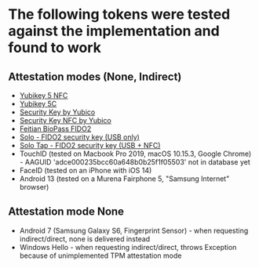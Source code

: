 # The following tokens were tested against the implementation and found to work

## Attestation modes (None, Indirect)

- [Yubikey 5 NFC](https://www.yubico.com/product/yubikey-5-nfc/)
- [Yubikey 5C](https://www.yubico.com/product/yubikey-5c/)
- [Security Key by Yubico](https://support.yubico.com/support/solutions/articles/15000006900-security-key-by-yubico)
- [Security Key NFC by Yubico](https://support.yubico.com/support/solutions/articles/15000019469-security-key-nfc)
- [Feitian BioPass FIDO2](https://www.ftsafe.com/Products/FIDO/Bio)
- [Solo - FIDO2 security key (USB only)](https://solokeys.com/collections/all/products/solo)
- [Solo Tap - FIDO2 security key (USB + NFC)](https://solokeys.com/collections/all/products/solo-tap)
- TouchID (tested on Macbook Pro 2019, macOS 10.15.3, Google Chrome) - AAGUID 'adce000235bcc60a648b0b25f1f05503' not in database yet
- FaceID (tested on an iPhone with iOS 14)
- Android 13 (tested on a Murena Fairphone 5, "Samsung Internet" browser)

## Attestation mode None

- Android 7 (Samsung Galaxy S6, Fingerprint Sensor) - when requesting
  indirect/direct, none is delivered instead
- Windows Hello - when requesting indirect/direct, throws Exception because of unimplemented TPM attestation mode
